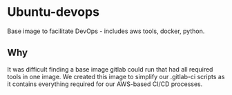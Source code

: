 # Ubuntu-devops
Base image to facilitate DevOps - includes aws tools, docker, python.

## Why
It was difficult finding a base image gitlab could run that had all required tools in one image. We created this image to simplify our .gitlab-ci scripts as it contains everything required for our AWS-based CI/CD processes.

